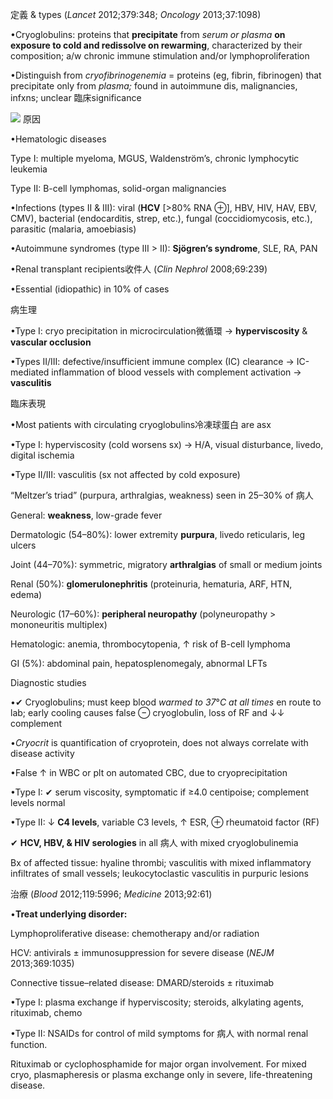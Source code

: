 定義 & types (_Lancet_ 2012;379:348; _Oncology_ 2013;37:1098)

•Cryoglobulins: proteins that **precipitate** from _serum or plasma_ **on exposure to cold and redissolve on rewarming**, characterized by their composition; a/w chronic immune stimulation and/or lymphoproliferation

•Distinguish from _cryofibrinogenemia_ = proteins (eg, fibrin, fibrinogen) that precipitate only from _plasma;_ found in autoimmune dis, malignancies, infxns; unclear 臨床significance

![](https://i.imgur.com/l4WDjCJ.png)
原因

•Hematologic diseases

Type I: multiple myeloma, MGUS, Waldenström’s, chronic lymphocytic leukemia

Type II: B-cell lymphomas, solid-organ malignancies

•Infections (types II & III): viral (**HCV** [>80% RNA ⊕], HBV, HIV, HAV, EBV, CMV), bacterial (endocarditis, strep, etc.), fungal (coccidiomycosis, etc.), parasitic (malaria, amoebiasis)

•Autoimmune syndromes (type III > II): **Sjögren’s syndrome**, SLE, RA, PAN

•Renal transplant recipients收件人 (_Clin Nephrol_ 2008;69:239)

•Essential (idiopathic) in 10% of cases

病生理

•Type I: cryo precipitation in microcirculation微循環 → **hyperviscosity** & **vascular occlusion**

•Types II/III: defective/insufficient immune complex (IC) clearance → IC-mediated inflammation of blood vessels with complement activation → **vasculitis**

臨床表現

•Most patients with circulating cryoglobulins冷凍球蛋白 are asx

•Type I: hyperviscosity (cold worsens sx) → H/A, visual disturbance, livedo, digital ischemia

•Type II/III: vasculitis (sx not affected by cold exposure)

“Meltzer’s triad” (purpura, arthralgias, weakness) seen in 25–30% of 病人

General: **weakness**, low-grade fever

Dermatologic (54–80%): lower extremity **purpura**, livedo reticularis, leg ulcers

Joint (44–70%): symmetric, migratory **arthralgias** of small or medium joints

Renal (50%): **glomerulonephritis** (proteinuria, hematuria, ARF, HTN, edema)

Neurologic (17–60%): **peripheral neuropathy** (polyneuropathy > mononeuritis multiplex)

Hematologic: anemia, thrombocytopenia, ↑ risk of B-cell lymphoma

GI (5%): abdominal pain, hepatosplenomegaly, abnormal LFTs

Diagnostic studies

•✔ Cryoglobulins; must keep blood _warmed to 37_°_C at all times_ en route to lab; early cooling causes false ⊖ cryoglobulin, loss of RF and ↓↓ complement

•_Cryocrit_ is quantification of cryoprotein, does not always correlate with disease activity

•False ↑ in WBC or plt on automated CBC, due to cryoprecipitation

•Type I: ✔ serum viscosity, symptomatic if ≥4.0 centipoise; complement levels normal

•Type II: ↓ **C4 levels**, variable C3 levels, ↑ ESR, ⊕ rheumatoid factor (RF)

✔ **HCV, HBV, & HIV serologies** in all 病人 with mixed cryoglobulinemia

Bx of affected tissue: hyaline thrombi; vasculitis with mixed inflammatory infiltrates of small vessels; leukocytoclastic vasculitis in purpuric lesions

治療 (_Blood_ 2012;119:5996; _Medicine_ 2013;92:61)

•**Treat underlying disorder:**

Lymphoproliferative disease: chemotherapy and/or radiation

HCV: antivirals ± immunosuppression for severe disease (_NEJM_ 2013;369:1035)

Connective tissue–related disease: DMARD/steroids ± rituximab

•Type I: plasma exchange if hyperviscosity; steroids, alkylating agents, rituximab, chemo

•Type II: NSAIDs for control of mild symptoms for 病人 with normal renal function.

Rituximab or cyclophosphamide for major organ involvement. For mixed cryo, plasmapheresis or plasma exchange only in severe, life-threatening disease.